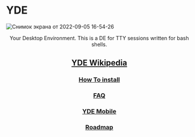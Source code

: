 # YDE
![Снимок экрана от 2022-09-05 16-54-26](https://user-images.githubusercontent.com/71694426/188465576-6d0e8718-51cf-4b1a-a158-c6eb4cc8f359.png)
<p align="center">
Your Desktop Environment. This is a DE for TTY sessions written for bash shells.
</p>

## [<p align="center">YDE Wikipedia</p>](https://github.com/Russanandres/YDE/wiki)
### [<p align="center">How To install</p>](https://github.com/Russanandres/YDE/wiki/How-to-install)
### [<p align="center">FAQ</p>](https://github.com/Russanandres/YDE/wiki/Questions-And-Answers-(FAQ))
### [<p align="center">YDE Mobile</p>](https://github.com/Russanandres/YDE/wiki/Your-Desktop-Environment-Mobile)
### [<p align="center">Roadmap</p>](https://github.com/Russanandres/YDE/wiki/RoadMap)
